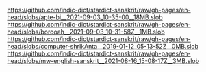 https://github.com/indic-dict/stardict-sanskrit/raw/gh-pages/en-head/slobs/apte-bi__2021-09-03_10-35-00__18MB.slob  
https://github.com/indic-dict/stardict-sanskrit/raw/gh-pages/en-head/slobs/borooah__2021-09-03_10-31-58Z__1MB.slob  
https://github.com/indic-dict/stardict-sanskrit/raw/gh-pages/en-head/slobs/computer-shrIkAnta__2019-01-12_05-13-52Z__0MB.slob  
https://github.com/indic-dict/stardict-sanskrit/raw/gh-pages/en-head/slobs/mw-english-sanskrit__2021-08-16_15-08-17Z__3MB.slob  

